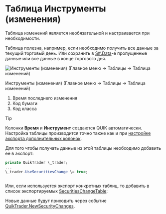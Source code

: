 # Таблица Инструменты (изменения)

Таблица изменений является необязательной и настраивается при необходимости.

Таблица полезна, например, если необходимо получить все данные за текущий торговый день. Или сохранить в [S\#.Data](Hydra.md)\-е пропущенные данные или все данные в конце торгового дня. 

![Инструменты (изменения) (Главное меню \-\> Таблицы \-\> Таблица изменений)](~/images/security_changes_dde.png)

Инструменты (изменения) (Главное меню \-\> Таблицы \-\> Таблица изменений)

1. Время последнего изменения
2. Код бумаги
3. Код класса

> [!TIP]
> Колонки **Время** и **Инструмент** создаются QUIK автоматически.  
> Настройка таблицы производится точно также как и при [настройке экспорта дополнительных колонок](QuikExtendedInfoByDde.md).

Для того чтобы получать данные из этой таблицы необходимо добавить ее в экспорт:

```cs
private QuikTrader \_trader;
...
\_trader.UseSecuritiesChange \= true;
		
```

Или, если используется экспорт конкретных таблиц, то добавить в список экспортируемых [SecuritiesChangeTable](../api/StockSharp.Quik.QuikTrader.SecuritiesChangeTable.html):

Новые данные будут приходить через событие [QuikTrader.NewSecurityChanges](../api/StockSharp.Quik.QuikTrader.NewSecurityChanges.html).
